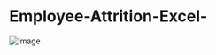 # Employee-Attrition-Excel-

![image](https://github.com/user-attachments/assets/6887fdb9-df19-4646-a6ee-354ff3b9a0f1)

